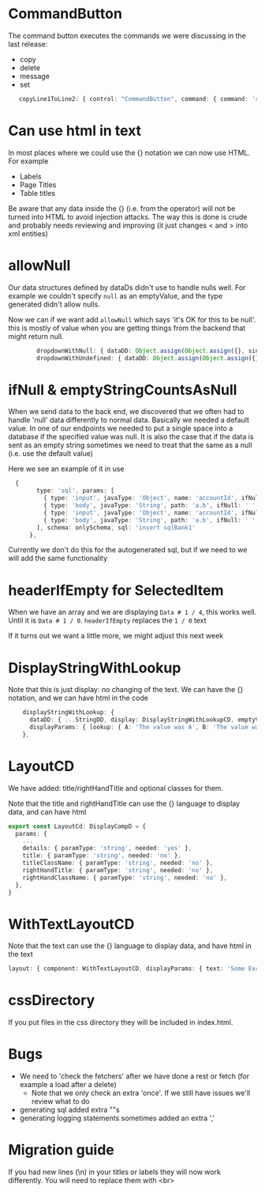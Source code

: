 # CommandButton

The command button executes the commands we were discussing in the last release:
* copy
* delete
* message
* set
```typescript
   copyLine1ToLine2: { control: "CommandButton", command: { command: 'copy', from: '~/display/line1', to: '~/display/line2' } }, 
```

# Can use html in text
In most places where we could use the {} notation we can now use HTML. For example
* Labels
* Page Titles
* Table titles

Be aware that any data inside the {} (i.e. from the operator) will not be turned into HTML to avoid injection attacks. The 
way this is done is crude and probably needs reviewing and improving (it just changes <  and > into xml entities)

# allowNull
Our data structures defined by dataDs didn't use to handle nulls well. For example we couldn't specify `null` as
an emptyValue, and the type generated didn't allow nulls.

Now we can if we want add `allowNull` which says 'it's OK for this to be null'. this is mostly of value when you are 
getting things from the backend that might return null.

```typescript
        dropdownWithNull: { dataDD: Object.assign(Object.assign({}, singleOccupation_dataD_1.yesNoDD), { emptyValue: null, allowNull: true }) },
        dropdownWithUndefined: { dataDD: Object.assign(Object.assign({}, singleOccupation_dataD_1.yesNoDD), { emptyValue: undefined, allowUndefined: true }) },

```

# ifNull & emptyStringCountsAsNull
When we send data to the back end, we discovered that we often had to handle 'null' data differently to normal data. Basically we needed
a default value. In one of our endpoints we needed to put a single space into a database if the specified value was null. It is also the 
case that if the data is sent as an empty string sometimes we need to treat that the same as a null (i.e. use the default value)

Here we see an example of it in use
```typescript
  {
        type: 'sql', params: [
          { type: 'input', javaType: 'Object', name: 'accountId', ifNull: ' ' },
          { type: 'body', javaType: 'String', path: 'a.b', ifNull: ' ' },
          { type: 'input', javaType: 'Object', name: 'accountId', ifNull: ' ', emptyStringCountsAsNull: true },
          { type: 'body', javaType: 'String', path: 'a.b', ifNull: ' ', emptyStringCountsAsNull: true }
        ], schema: onlySchema, sql: 'insert sqlBank1'
      },
```

Currently we don't do this for the autogenerated sql, but if we need to we will add the same functionality


# headerIfEmpty for SelectedItem
When we have an array and we are displaying `Data # 1 / 4`, this works well. Until it is `Data # 1 / 0`. 
`headerIfEmpty` replaces the `1 / 0` text

If it turns out we want a little more, we might adjust this next week

# DisplayStringWithLookup
Note that this is just display: no changing of the text. We can have the {} notation, and we can have html in the code
```typescript
    displayStringWithLookup: {
      dataDD: { ...StringDD, display: DisplayStringWithLookupCD, emptyValue: 'A' },
      displayParams: { lookup: { A: 'The value was A', B: 'The value was B' } }
    },
```

# LayoutCD

We have added: title/rightHandTitle and optional classes for them.

Note that the title and rightHandTitle can use the {} language to display data, and can have html

```typescript
export const LayoutCd: DisplayCompD = {
  params: {
    ...
    details: { paramType: 'string', needed: 'yes' },
    title: { paramType: 'string', needed: 'no' },
    titleClassName: { paramType: 'string', needed: 'no' },
    rightHandTitle: { paramType: 'string', needed: 'no' },
    rightHandClassName: { paramType: 'string', needed: 'no' },
  },
}
```

# WithTextLayoutCD

Note that the text can use the {} language to display data, and have html in the text

```typescript
layout: { component: WithTextLayoutCD, displayParams: { text: 'Some Exciting text' } },
```

# cssDirectory
If you put files in the css directory they will be  included in index.html.

# Bugs
* We need to 'check the fetchers' after we have done a rest or fetch (for example a load after a delete)
  * Note that we only check an extra 'once'. If we still have issues we'll review what to do
* generating sql added extra ""s
* generating logging statements sometimes added an extra ','

# Migration guide
If you had new lines (\n) in your titles or labels they will now work differently. You will need to replace them with &lt;br&gt;

